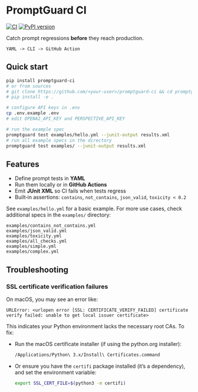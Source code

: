 # PromptGuard CI

[![CI](https://github.com/example/promptguard-ci/actions/workflows/ci.yml/badge.svg)](https://github.com/example/promptguard-ci/actions)
[![PyPI version](https://img.shields.io/pypi/v/promptguard-ci.svg)](https://pypi.org/project/promptguard-ci/)

Catch prompt regressions **before** they reach production.

```
YAML -> CLI -> GitHub Action
```

## Quick start

```bash
pip install promptguard-ci
# or from sources
# git clone https://github.com/<your-user>/promptguard-ci && cd promptguard-ci
# pip install -e .

# configure API keys in .env
cp .env.example .env
# edit OPENAI_API_KEY and PERSPECTIVE_API_KEY

# run the example spec
promptguard test examples/hello.yml --junit-output results.xml
# run all example specs in the directory
promptguard test examples/ --junit-output results.xml
```

## Features

- Define prompt tests in **YAML**
- Run them locally or in **GitHub Actions**
- Emit **JUnit XML** so CI fails when tests regress
- Built‑in assertions: `contains`, `not_contains`, `json_valid`, `toxicity < 0.2`

See `examples/hello.yml` for a basic example. For more use cases, check additional specs in the `examples/` directory:
```
examples/contains_not_contains.yml
examples/json_valid.yml
examples/toxicity.yml
examples/all_checks.yml
examples/simple.yml
examples/complex.yml
```

## Troubleshooting

### SSL certificate verification failures

On macOS, you may see an error like:

```text
URLError: <urlopen error [SSL: CERTIFICATE_VERIFY_FAILED] certificate verify failed: unable to get local issuer certificate>
```

This indicates your Python environment lacks the necessary root CAs. To fix:

- Run the macOS certificate installer (if using the python.org installer):

  ```bash
  /Applications/Python\ 3.x/Install\ Certificates.command
  ```

- Or ensure you have the `certifi` package installed (it’s a dependency), and set the environment variable:

  ```bash
  export SSL_CERT_FILE=$(python3 -m certifi)
  ```
